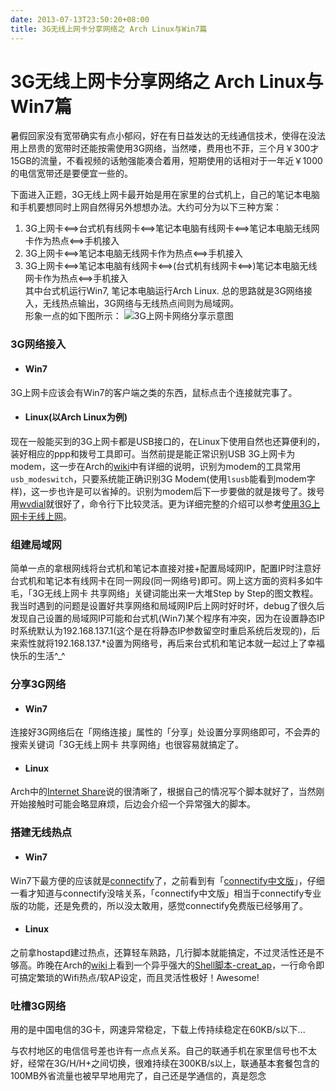 ```yaml
---
date: 2013-07-13T23:50:20+08:00
title: 3G无线上网卡分享网络之 Arch Linux与Win7篇
---
```


# 3G无线上网卡分享网络之 Arch Linux与Win7篇

暑假回家没有宽带确实有点小郁闷，好在有日益发达的无线通信技术，使得在没法用上昂贵的宽带时还能按需使用3G网络，当然喽，费用也不菲，三个月￥300才15GB的流量，不看视频的话勉强能凑合着用，短期使用的话相对于一年近￥1000的电信宽带还是要便宜一些的。  

下面进入正题，3G无线上网卡最开始是用在家里的台式机上，自己的笔记本电脑和手机要想同时上网自然得另外想想办法。大约可分为以下三种方案：  
1. 3G上网卡<==>台式机有线网卡<==>笔记本电脑有线网卡<==>笔记本电脑无线网卡作为热点<==>手机接入  
2. 3G上网卡<==>笔记本电脑无线网卡作为热点<==>手机接入  
3. 3G上网卡<==>笔记本电脑有线网卡<==>(台式机有线网卡<==>)笔记本电脑无线网卡作为热点<==>手机接入  
其中台式机运行Win7, 笔记本电脑运行Arch Linux. 总的思路就是3G网络接入，无线热点输出，3G网络与无线热点间则为局域网。  
形象一点的如下图所示：
![3G上网卡网络分享示意图](http://7xojrx.com1.z0.glb.clouddn.com/images/misc/3g-internet-share.jpeg)

<!--more-->
### 3G网络接入  
* #### Win7  
3G上网卡应该会有Win7的客户端之类的东西，鼠标点击个连接就完事了。  

* #### Linux(以Arch Linux为例)  
现在一般能买到的3G上网卡都是USB接口的，在Linux下使用自然也还算便利的，装好相应的ppp和拨号工具即可。当然前提是能正常识别USB 3G上网卡为modem，这一步在Arch的[wiki](https://wiki.archlinux.org/index.php/USB_3G_Modem)中有详细的说明，识别为modem的工具常用`usb_modeswitch`，只要系统能正确识别3G Modem(使用`lsusb`能看到modem字样)，这一步也许是可以省掉的。识别为modem后下一步要做的就是拨号了。拨号用[wvdial](https://wiki.archlinux.org/index.php/Wvdial)就很好了，命令行下比较灵活。更为详细完整的介绍可以参考[使用3G上网卡无线上网](http://linux-wiki.cn/wiki/zh-hans/%E4%BD%BF%E7%94%A83G%E4%B8%8A%E7%BD%91%E5%8D%A1%E6%97%A0%E7%BA%BF%E4%B8%8A%E7%BD%91)。

### 组建局域网  
简单一点的拿根网线将台式机和笔记本直接对接+配置局域网IP，配置IP时注意好台式机和笔记本有线网卡在同一网段(同一网络号)即可。网上这方面的资料多如牛毛，「3G无线上网卡 共享网络」关键词能出来一大堆Step by Step的图文教程。我当时遇到的问题是设置好共享网络和局域网IP后上网时好时坏，debug了很久后发现自己设置的局域网IP可能和台式机(Win7)某个程序有冲突，因为在设置静态IP时系统默认为192.168.137.1(这个是在将静态IP参数留空时重启系统后发现的)，后来索性就将192.168.137.\*设置为网络号，再后来台式机和笔记本就一起过上了幸福快乐的生活^\_^

### 分享3G网络  
* #### Win7  
连接好3G网络后在「网络连接」属性的「分享」处设置分享网络即可，不会弄的搜索关键词「3G无线上网卡 共享网络」也很容易就搞定了。 
* #### Linux  
Arch中的[Internet Share](https://wiki.archlinux.org/index.php/Internet_Sharea)说的很清晰了，根据自己的情况写个脚本就好了，当然刚开始接触时可能会略显麻烦，后边会介绍一个异常强大的脚本。  

### 搭建无线热点  
* #### Win7  
Win7下最方便的应该就是[connectify](http://www.connectify.me)了，之前看到有「[connectify中文版](http://connectify.wifijl.com/)」，仔细一看才知道与connectify没啥关系，「connectify中文版」相当于connectify专业版的功能，还是免费的，所以没太敢用，感觉connectify免费版已经够用了。  
* #### Linux  
之前拿hostapd建过热点，还算轻车熟路，几行脚本就能搞定，不过灵活性还是不够高。昨晚在Arch的[wiki](https://wiki.archlinux.org/index.php/Software_Access_Point)上看到一个异乎强大的[Shell脚本-creat_ap](https://bbs.archlinux.org/viewtopic.php?pid=1269258)，一行命令即可搞定繁琐的Wifi热点/软AP设定，而且灵活性极好！Awesome!  

### 吐槽3G网络  
用的是中国电信的3G卡，网速异常稳定，下载上传持续稳定在60KB/s以下...  

与农村地区的电信信号差也许有一点点关系。自己的联通手机在家里信号也不太好，经常在3G/H/H+之间切换，很难持续在300KB/s以上，联通基本套餐包含的100MB外省流量也被早早地用完了，自己还是学通信的，真是怨念